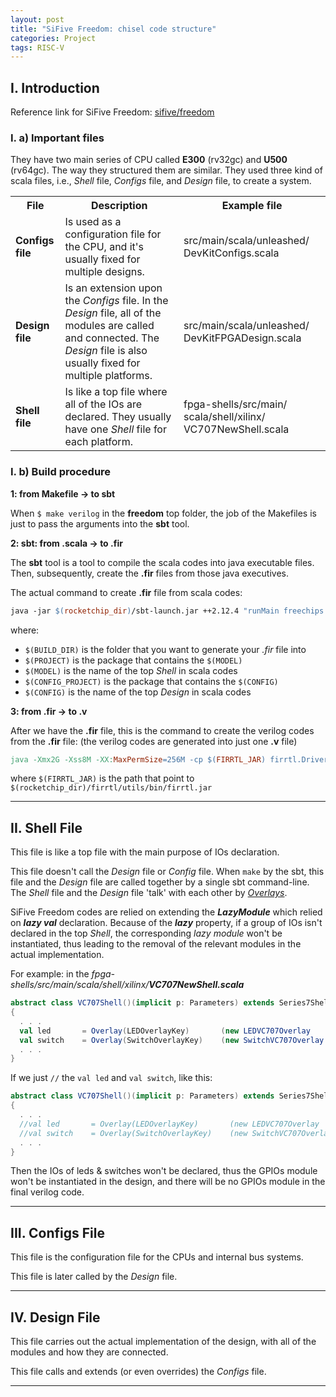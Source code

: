 ```yaml
---
layout: post
title: "SiFive Freedom: chisel code structure"
categories: Project
tags: RISC-V
---
```


## I. Introduction

Reference link for SiFive Freedom: [sifive/freedom](https://github.com/sifive/freedom)

### I. a) Important files

They have two main series of CPU called **E300** (rv32gc) and **U500** (rv64gc).
The way they structured them are similar.
They used three kind of scala files, i.e., *Shell* file, *Configs* file, and *Design* file, to create a system.

<table>
  <tr>
    <th>File</th>
    <th>Description</th>
    <th>Example file</th>
  </tr>
  <tr>
    <td><span style="font-weight:bold">Configs file</span></td>
    <td>Is used as a configuration file for the CPU, and it's usually fixed for multiple designs.</td>
    <td>src/main/scala/unleashed/ DevKitConfigs.scala</td>
  </tr>
  <tr>
    <td><span style="font-weight:bold">Design file</span></td>
    <td>Is an extension upon the <i>Configs</i> file. In the <i>Design</i> file, all of the modules are called and connected. The <i>Design</i> file is also usually fixed for multiple platforms.</td>
    <td>src/main/scala/unleashed/ DevKitFPGADesign.scala</td>
  </tr>
  <tr>
    <td><span style="font-weight:bold">Shell file</span></td>
    <td>Is like a top file where all of the IOs are declared. They usually have one <i>Shell</i> file for each platform.</td>
    <td>fpga-shells/src/main/ scala/shell/xilinx/ VC707NewShell.scala</td>
  </tr>
</table>

### I. b) Build procedure

**1: from Makefile -> to sbt**

When ```$ make verilog``` in the **freedom** top folder, the job of the Makefiles is just to pass the arguments into the **sbt** tool.

**2: sbt: from .scala -> to .fir**

The **sbt** tool is a tool to compile the scala codes into java executable files. Then, subsequently, create the **.fir** files from those java executives.

The actual command to create **.fir** file from scala codes:
```makefile
java -jar $(rocketchip_dir)/sbt-launch.jar ++2.12.4 "runMain freechips.rocketchip.system.Generator $(BUILD_DIR) $(PROJECT) $(MODEL) $(CONFIG_PROJECT) $(CONFIG)"
```
where:
 - ```$(BUILD_DIR)``` is the folder that you want to generate your *.fir* file into
 - ```$(PROJECT)``` is the package that contains the ```$(MODEL)```
 - ```$(MODEL)``` is the name of the top *Shell* in scala codes
 - ```$(CONFIG_PROJECT)``` is the package that contains the ```$(CONFIG)```
 - ```$(CONFIG)``` is the name of the top *Design* in scala codes

**3: from .fir -> to .v**

After we have the **.fir** file, this is the command to create the verilog codes from the **.fir** file: (the verilog codes are generated into just one **.v** file)
```makefile
java -Xmx2G -Xss8M -XX:MaxPermSize=256M -cp $(FIRRTL_JAR) firrtl.Driver -i <path to .fir file> -o <path to .v file> -X verilog
```
where ```$(FIRRTL_JAR)``` is the path that point to ```$(rocketchip_dir)/firrtl/utils/bin/firrtl.jar```

* * *

## II. Shell File

This file is like a top file with the main purpose of IOs declaration.

This file doesn't call the *Design* file or *Config* file. When ```make``` by the sbt, this file and the *Design* file are called together by a single sbt command-line. The *Shell* file and the *Design* file 'talk' with each other by [*Overlays*](#i-overlay). 

SiFive Freedom codes are relied on extending the ***LazyModule*** which relied on ***lazy val*** declaration. Because of the ***lazy*** property, if a group of IOs isn't declared in the top *Shell*, the corresponding *lazy module* won't be instantiated, thus leading to the removal of the relevant modules in the actual implementation.

For example: in the *fpga-shells/src/main/scala/shell/xilinx/**VC707NewShell.scala***
```scala
abstract class VC707Shell()(implicit p: Parameters) extends Series7Shell
{
  . . .
  val led       = Overlay(LEDOverlayKey)       (new LEDVC707Overlay     (_, _, _))
  val switch    = Overlay(SwitchOverlayKey)    (new SwitchVC707Overlay  (_, _, _))
  . . .
}
```
If we just ```//``` the ```val led``` and ```val switch```, like this:
```scala
abstract class VC707Shell()(implicit p: Parameters) extends Series7Shell
{
  . . .
  //val led       = Overlay(LEDOverlayKey)       (new LEDVC707Overlay     (_, _, _))
  //val switch    = Overlay(SwitchOverlayKey)    (new SwitchVC707Overlay  (_, _, _))
  . . .
}
```
Then the IOs of leds & switches won't be declared, thus the GPIOs module won't be instantiated in the design, and there will be no GPIOs module in the final verilog code.

* * *

## III. Configs File

This file is the configuration file for the CPUs and internal bus systems.

This file is later called by the *Design* file.

* * *

## IV. Design File 

This file carries out the actual implementation of the design, with all of the modules and how they are connected.

This file calls and extends (or even overrides) the *Configs* file.

* * *

